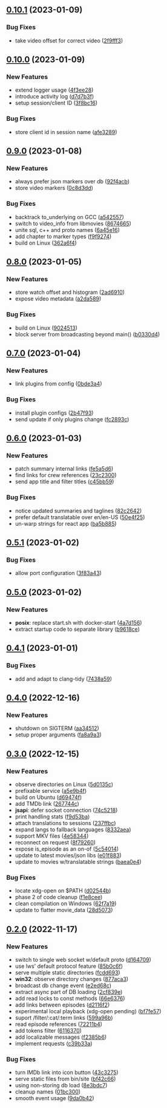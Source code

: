 
## [0.10.1](https://github.com/mzdun/movies-ws/compare/v0.10.0...v0.10.1) (2023-01-09)

### Bug Fixes

- take video offset for correct video ([2f9fff3](https://github.com/mzdun/movies-ws/commit/2f9fff3acee610aafdaee0d47ee2403ed58c9c92))

## [0.10.0](https://github.com/mzdun/movies-ws/compare/v0.9.0...v0.10.0) (2023-01-09)

### New Features

- extend logger usage ([4f3ee28](https://github.com/mzdun/movies-ws/commit/4f3ee28b51444c2905e936a4d3c7d9e307edd7d8))
- introduce activity log ([d7d7b3f](https://github.com/mzdun/movies-ws/commit/d7d7b3fafec1fe2b9f80f5fc386ecd8695dfb1aa))
- setup session/client ID ([3f8bc16](https://github.com/mzdun/movies-ws/commit/3f8bc16030da55b94073b07022ab26912396416d))

### Bug Fixes

- store client id in session name ([afe3289](https://github.com/mzdun/movies-ws/commit/afe3289ce176a69a00cb3a246b903e4962e14843))

## [0.9.0](https://github.com/mzdun/movies-ws/compare/v0.8.0...v0.9.0) (2023-01-08)

### New Features

- always prefer json markers over db ([92f4acb](https://github.com/mzdun/movies-ws/commit/92f4acb60b49f62e76b2bc6ed8852246cc41f74a))
- store video markers ([0c8d3dd](https://github.com/mzdun/movies-ws/commit/0c8d3dd68937539766ac7f5ca0f2070d6508c682))

### Bug Fixes

- backtrack to_underlying on GCC ([a542557](https://github.com/mzdun/movies-ws/commit/a54255786cb3ee29920a5ce72d0a9eceb177fe92))
- switch to video_info from libmovies ([8674665](https://github.com/mzdun/movies-ws/commit/86746655b6810be40d4c4d1ff8facecd4c79d465))
- unite sql, c++ and proto names ([6a45e16](https://github.com/mzdun/movies-ws/commit/6a45e16c10e0096343195a507decab7179ac8a6b))
- add chapter to marker types ([f9f9274](https://github.com/mzdun/movies-ws/commit/f9f927438f2c2eedf1fbb2841781eeb9c500d720))
- build on Linux ([362a6f4](https://github.com/mzdun/movies-ws/commit/362a6f42d23051a148a1d269f9000f2bfa90023d))

## [0.8.0](https://github.com/mzdun/movies-ws/compare/v0.7.0...v0.8.0) (2023-01-05)

### New Features

- store watch offset and histogram ([2ad6910](https://github.com/mzdun/movies-ws/commit/2ad69109b6475f6eb77c267155a239b38e745398))
- expose video metadata ([a2da589](https://github.com/mzdun/movies-ws/commit/a2da5898ffeaf264cc066978ddb8377510dbbe41))

### Bug Fixes

- build on Linux ([9024513](https://github.com/mzdun/movies-ws/commit/9024513b6195b4f156ab72d646fb279e5d2074ac))
- block server from broadcasting beyond main() ([b0330d4](https://github.com/mzdun/movies-ws/commit/b0330d4847cf4ec1aff0c0a30518b8688599f942))

## [0.7.0](https://github.com/mzdun/movies-ws/compare/v0.6.0...v0.7.0) (2023-01-04)

### New Features

- link plugins from config ([0bde3a4](https://github.com/mzdun/movies-ws/commit/0bde3a49ebaf6a5ffa13f1c3585edfc8f5aa3e91))

### Bug Fixes

- install plugin configs ([2b47f93](https://github.com/mzdun/movies-ws/commit/2b47f93da73d4c883faab40d14e7f27699d45264))
- send update if only plugins change ([fc2893c](https://github.com/mzdun/movies-ws/commit/fc2893c3ff0abaebb73e96ee15bfa9f65c60046f))

## [0.6.0](https://github.com/mzdun/movies-ws/compare/v0.5.1...v0.6.0) (2023-01-03)

### New Features

- patch summary internal links ([fe5a5d6](https://github.com/mzdun/movies-ws/commit/fe5a5d6e35c19217e2bc760a943ceefcaa97b2c4))
- find links for crew references ([23c2300](https://github.com/mzdun/movies-ws/commit/23c2300016f951c52060699a9dc73c37a718504b))
- send app title and filter titles ([c45bb59](https://github.com/mzdun/movies-ws/commit/c45bb5994ad57817f55f4baf1be8595d1785a87c))

### Bug Fixes

- notice updated summaries and taglines ([82c2642](https://github.com/mzdun/movies-ws/commit/82c264273c80cc18266bb65dffce8ca3793367f1))
- prefer default translatable over en/en-US ([50e4f25](https://github.com/mzdun/movies-ws/commit/50e4f253302cd9e4bace5afa1c7d181e7ced7391))
- un-warp strings for react app ([ba5b885](https://github.com/mzdun/movies-ws/commit/ba5b885468357eb9888f744e6567f34c5786e803))

## [0.5.1](https://github.com/mzdun/movies-ws/compare/v0.5.0...v0.5.1) (2023-01-02)

### Bug Fixes

- allow port configuration ([3f83a43](https://github.com/mzdun/movies-ws/commit/3f83a435c4a0a06c38744c3b98868cf3e5ff5ec1))

## [0.5.0](https://github.com/mzdun/movies-ws/compare/v0.4.1...v0.5.0) (2023-01-02)

### New Features

- **posix**: replace start.sh with docker-start ([4a7d156](https://github.com/mzdun/movies-ws/commit/4a7d15681e6a508710de6057fa371652d2730235))
- extract startup code to separate library ([b9618ce](https://github.com/mzdun/movies-ws/commit/b9618ceeff598edfbb9d84fcd21a80705e6b9cac))

## [0.4.1](https://github.com/mzdun/movies-ws/compare/v0.4.0...v0.4.1) (2023-01-01)

### Bug Fixes

- add and adapt to clang-tidy ([7438a59](https://github.com/mzdun/movies-ws/commit/7438a599bef1f270adfe1447aa4db2cdb0b7c679))

## [0.4.0](https://github.com/mzdun/movies-ws/compare/v0.3.0...v0.4.0) (2022-12-16)

### New Features

- shutdown on SIGTERM ([aa34512](https://github.com/mzdun/movies-ws/commit/aa34512245dcc99b9445f11127b3396c38bc3440))
- setup proper arguments ([fa8a9a3](https://github.com/mzdun/movies-ws/commit/fa8a9a324d642906c0f7413418dc4848fae53273))

## [0.3.0](https://github.com/mzdun/movies-ws/compare/v0.2.0...v0.3.0) (2022-12-15)

### New Features

- observe directories on Linux ([5d0135c](https://github.com/mzdun/movies-ws/commit/5d0135c4931aaccdedf304d11ead92bdaefac0e0))
- prefixable service ([a5e9b4f](https://github.com/mzdun/movies-ws/commit/a5e9b4f0b45ce06b4706ac18df80876860156be2))
- build on Ubuntu ([d69474f](https://github.com/mzdun/movies-ws/commit/d69474fa53c5353f2aa9e525d7fe08dbfc319dd4))
- add TMDb link ([267744c](https://github.com/mzdun/movies-ws/commit/267744cae58a900cadbc50c3f0374bc759fb0d32))
- **jsapi**: defer socket connection ([74c5218](https://github.com/mzdun/movies-ws/commit/74c5218cb03f85881da65319720e3c4afc3fbad8))
- print handling stats ([f9d53ba](https://github.com/mzdun/movies-ws/commit/f9d53bae69e3811c2c64ae66935f7f05cccb0e34))
- attach translations to sessions ([237ffbc](https://github.com/mzdun/movies-ws/commit/237ffbc84023b516cb9b357cbde7b730c97a5518))
- expand langs to fallback languages ([8332aea](https://github.com/mzdun/movies-ws/commit/8332aea6d1cb7af3273e836e7fe1f92b07a90b07))
- support MKV files ([4e58344](https://github.com/mzdun/movies-ws/commit/4e583449ec22fb0645795a46d8e7469521d4be39))
- reconnect on request ([8f79260](https://github.com/mzdun/movies-ws/commit/8f79260c8982ff8d443dbb9279ef9a59354094b9))
- expose is_episode as an on-of ([5c54014](https://github.com/mzdun/movies-ws/commit/5c5401422375436a34250a165ea6948b7b524b69))
- update to latest movies/json libs ([e01f883](https://github.com/mzdun/movies-ws/commit/e01f8838320a428749241ea19d94157577c34551))
- update to movies w/translatable strings ([baea0e4](https://github.com/mzdun/movies-ws/commit/baea0e438cc2432f1d00be1d8361bbdb3428e0bd))

### Bug Fixes

- locate xdg-open on $PATH ([d02544b](https://github.com/mzdun/movies-ws/commit/d02544b0e627e170ea395cc3174e456805f14f2f))
- phase 2 of code cleanup ([f1e8cee](https://github.com/mzdun/movies-ws/commit/f1e8ceec5ca7d43c6ba949a0a924824feb989e6b))
- clean compilation on Windows ([62f7a19](https://github.com/mzdun/movies-ws/commit/62f7a19e0467094f2b953a2274f075f0bf0730a5))
- update to flatter movie_data ([28d5073](https://github.com/mzdun/movies-ws/commit/28d50739a7a6b952050faf00fee9ccadffe4e3b2))

## [0.2.0](https://github.com/mzdun/movies-ws/compare/v0.1.0...v0.2.0) (2022-11-17)

### New Features

- switch to single web socket w/default proto ([d164709](https://github.com/mzdun/movies-ws/commit/d1647095bc55786adf1f5608ac717f66badd8915))
- use lws' default protocol feature ([85b0c6f](https://github.com/mzdun/movies-ws/commit/85b0c6f64cb3c1ccf98111c688d2a1eee90b34af))
- serve multiple static directories ([fcdd693](https://github.com/mzdun/movies-ws/commit/fcdd6931a6d7b3a65e5c6644e7436196273036ad))
- **win32**: observe directory changes ([877aca3](https://github.com/mzdun/movies-ws/commit/877aca3d579880aa9958173ab6a18b9a1af26b7b))
- broadcast db change event ([e2ed68c](https://github.com/mzdun/movies-ws/commit/e2ed68c39d2931f5f49e5d475b5fade4b565110a))
- extract async part of DB loading ([2cf839e](https://github.com/mzdun/movies-ws/commit/2cf839e25492c5bfc939c8a142df5dd14b32705e))
- add read locks to const methods ([66e6376](https://github.com/mzdun/movies-ws/commit/66e6376c54738d8a02471bc10227c536e05f02af))
- add links between episodes ([d2116f2](https://github.com/mzdun/movies-ws/commit/d2116f207bf97e3af140c2a0c551314ff9105483))
- experimental local playback (xdg-open pending) ([bf7fe57](https://github.com/mzdun/movies-ws/commit/bf7fe5785be611a23647c3a888792b793901c71b))
- suport /filter/:cat/:term links ([599a96b](https://github.com/mzdun/movies-ws/commit/599a96b971f658bd597f1e27a1fb1a75b609d23b))
- read episode references ([72211b4](https://github.com/mzdun/movies-ws/commit/72211b4db78f1ca4ee4d2cfafaa972aa2638b779))
- add tokens filter ([6116370](https://github.com/mzdun/movies-ws/commit/6116370b401317355f118a855a15d28563cb6863))
- add localizable messages ([f2385b6](https://github.com/mzdun/movies-ws/commit/f2385b644a4d7ae093fc68dff01509d8e9d757b1))
- implement requests ([c39b33a](https://github.com/mzdun/movies-ws/commit/c39b33ae1455ea68a7059c5cd55871885b3dd830))

### Bug Fixes

- turn IMDb link into icon button ([43c3275](https://github.com/mzdun/movies-ws/commit/43c32756ad347e00630fd90c8aecdda4f0ef2702))
- serve static files from bin/site ([bf42c66](https://github.com/mzdun/movies-ws/commit/bf42c6640f6ba19f21234fbecd24f2277e483a71))
- using non-storing db load ([8e3bdc7](https://github.com/mzdun/movies-ws/commit/8e3bdc745999d56489499c379c06d022c7cd01a9))
- cleanup names ([01bc300](https://github.com/mzdun/movies-ws/commit/01bc30080bdaad477bca0509ef6116d86c7a9b43))
- smooth event usage ([9da0b42](https://github.com/mzdun/movies-ws/commit/9da0b42c52c4c67d37e5975b0d1f50c0757ebb3d))
